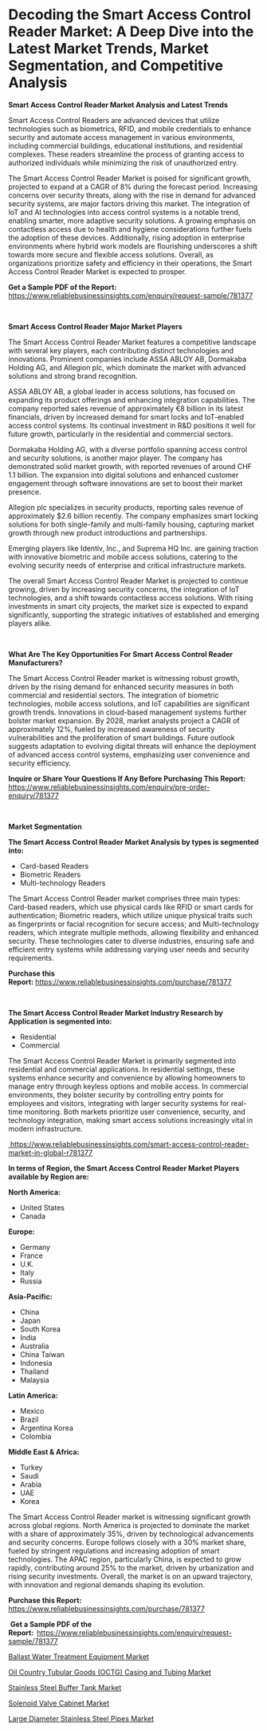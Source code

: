 <p><h1>Decoding the Smart Access Control Reader Market: A Deep Dive into the Latest Market Trends, Market Segmentation, and Competitive Analysis</h1></p><p><strong>Smart Access Control Reader Market Analysis and Latest Trends</strong></p>
<p><p>Smart Access Control Readers are advanced devices that utilize technologies such as biometrics, RFID, and mobile credentials to enhance security and automate access management in various environments, including commercial buildings, educational institutions, and residential complexes. These readers streamline the process of granting access to authorized individuals while minimizing the risk of unauthorized entry. </p><p>The Smart Access Control Reader Market is poised for significant growth, projected to expand at a CAGR of 8% during the forecast period. Increasing concerns over security threats, along with the rise in demand for advanced security systems, are major factors driving this market. The integration of IoT and AI technologies into access control systems is a notable trend, enabling smarter, more adaptive security solutions. A growing emphasis on contactless access due to health and hygiene considerations further fuels the adoption of these devices. Additionally, rising adoption in enterprise environments where hybrid work models are flourishing underscores a shift towards more secure and flexible access solutions. Overall, as organizations prioritize safety and efficiency in their operations, the Smart Access Control Reader Market is expected to prosper.</p></p>
<p><strong>Get a Sample PDF of the Report:&nbsp;</strong> <a href="https://www.reliablebusinessinsights.com/enquiry/request-sample/781377?utm_campaign=96&utm_medium=2&utm_source=Github&utm_content=ia&utm_term=15102024&utm_id=smart-access-control-reader">https://www.reliablebusinessinsights.com/enquiry/request-sample/781377</a></p>
<p>&nbsp;</p>
<p><strong>Smart Access Control Reader Major Market Players</strong></p>
<p><p>The Smart Access Control Reader Market features a competitive landscape with several key players, each contributing distinct technologies and innovations. Prominent companies include ASSA ABLOY AB, Dormakaba Holding AG, and Allegion plc, which dominate the market with advanced solutions and strong brand recognition.</p><p>ASSA ABLOY AB, a global leader in access solutions, has focused on expanding its product offerings and enhancing integration capabilities. The company reported sales revenue of approximately €8 billion in its latest financials, driven by increased demand for smart locks and IoT-enabled access control systems. Its continual investment in R&D positions it well for future growth, particularly in the residential and commercial sectors.</p><p>Dormakaba Holding AG, with a diverse portfolio spanning access control and security solutions, is another major player. The company has demonstrated solid market growth, with reported revenues of around CHF 1.1 billion. The expansion into digital solutions and enhanced customer engagement through software innovations are set to boost their market presence.</p><p>Allegion plc specializes in security products, reporting sales revenue of approximately $2.6 billion recently. The company emphasizes smart locking solutions for both single-family and multi-family housing, capturing market growth through new product introductions and partnerships.</p><p>Emerging players like Identiv, Inc., and Suprema HQ Inc. are gaining traction with innovative biometric and mobile access solutions, catering to the evolving security needs of enterprise and critical infrastructure markets.</p><p>The overall Smart Access Control Reader Market is projected to continue growing, driven by increasing security concerns, the integration of IoT technologies, and a shift towards contactless access solutions. With rising investments in smart city projects, the market size is expected to expand significantly, supporting the strategic initiatives of established and emerging players alike.</p></p>
<p>&nbsp;</p>
<p><strong>What Are The Key Opportunities For Smart Access Control Reader Manufacturers?</strong></p>
<p><p>The Smart Access Control Reader market is witnessing robust growth, driven by the rising demand for enhanced security measures in both commercial and residential sectors. The integration of biometric technologies, mobile access solutions, and IoT capabilities are significant growth trends. Innovations in cloud-based management systems further bolster market expansion. By 2028, market analysts project a CAGR of approximately 12%, fueled by increased awareness of security vulnerabilities and the proliferation of smart buildings. Future outlook suggests adaptation to evolving digital threats will enhance the deployment of advanced access control systems, emphasizing user convenience and security efficiency.</p></p>
<p><strong>Inquire or Share Your Questions If Any Before Purchasing This Report:</strong> <a href="https://www.reliablebusinessinsights.com/enquiry/pre-order-enquiry/781377?utm_campaign=96&utm_medium=2&utm_source=Github&utm_content=ia&utm_term=15102024&utm_id=smart-access-control-reader">https://www.reliablebusinessinsights.com/enquiry/pre-order-enquiry/781377</a></p>
<p>&nbsp;</p>
<p><strong>Market Segmentation</strong></p>
<p><strong>The Smart Access Control Reader Market Analysis by types is segmented into:</strong></p>
<p><ul><li>Card-based Readers</li><li>Biometric Readers</li><li>Multi-technology Readers</li></ul></p>
<p><p>The Smart Access Control Reader market comprises three main types: Card-based readers, which use physical cards like RFID or smart cards for authentication; Biometric readers, which utilize unique physical traits such as fingerprints or facial recognition for secure access; and Multi-technology readers, which integrate multiple methods, allowing flexibility and enhanced security. These technologies cater to diverse industries, ensuring safe and efficient entry systems while addressing varying user needs and security requirements.</p></p>
<p><strong>Purchase this Report:&nbsp;</strong><a href="https://www.reliablebusinessinsights.com/purchase/781377?utm_campaign=96&utm_medium=2&utm_source=Github&utm_content=ia&utm_term=15102024&utm_id=smart-access-control-reader">https://www.reliablebusinessinsights.com/purchase/781377</a></p>
<p>&nbsp;</p>
<p><strong>The Smart Access Control Reader Market Industry Research by Application is segmented into:</strong></p>
<p><ul><li>Residential</li><li>Commercial</li></ul></p>
<p><p>The Smart Access Control Reader Market is primarily segmented into residential and commercial applications. In residential settings, these systems enhance security and convenience by allowing homeowners to manage entry through keyless options and mobile access. In commercial environments, they bolster security by controlling entry points for employees and visitors, integrating with larger security systems for real-time monitoring. Both markets prioritize user convenience, security, and technology integration, making smart access solutions increasingly vital in modern infrastructure.</p></p>
<p><a href="https://www.reliablebusinessinsights.com/smart-access-control-reader-market-in-global-r781377?utm_campaign=96&utm_medium=2&utm_source=Github&utm_content=ia&utm_term=15102024&utm_id=smart-access-control-reader">&nbsp;https://www.reliablebusinessinsights.com/smart-access-control-reader-market-in-global-r781377</a></p>
<p><strong>In terms of Region, the Smart Access Control Reader Market Players available by Region are:</strong></p>
<p>
    <p> <strong> North America: </strong>
        <ul>
            <li>United States</li>
            <li>Canada</li>
        </ul>
        </p> 
    <p> <strong> Europe: </strong>
        <ul>
            <li>Germany</li>
            <li>France</li>
            <li>U.K.</li>
            <li>Italy</li>
            <li>Russia</li>
        </ul>
        </p> 
    <p> <strong> Asia-Pacific: </strong>
        <ul>
            <li>China</li>
            <li>Japan</li>
            <li>South Korea</li>
            <li>India</li>
            <li>Australia</li>
            <li>China Taiwan</li>
            <li>Indonesia</li>
            <li>Thailand</li>
            <li>Malaysia</li>
        </ul>
        </p> 
    <p> <strong> Latin America: </strong>
        <ul>
            <li>Mexico</li>
            <li>Brazil</li>
            <li>Argentina Korea</li>
            <li>Colombia</li>
        </ul>
        </p> 
    <p> <strong> Middle East & Africa: </strong>
        <ul>
            <li>Turkey</li>
            <li>Saudi</li>
            <li>Arabia</li>
            <li>UAE</li>
            <li>Korea</li>
        </ul>
    </p>
    </p>
<p><p>The Smart Access Control Reader market is witnessing significant growth across global regions. North America is projected to dominate the market with a share of approximately 35%, driven by technological advancements and security concerns. Europe follows closely with a 30% market share, fueled by stringent regulations and increasing adoption of smart technologies. The APAC region, particularly China, is expected to grow rapidly, contributing around 25% to the market, driven by urbanization and rising security investments. Overall, the market is on an upward trajectory, with innovation and regional demands shaping its evolution.</p></p>
<p><strong>Purchase this Report: </strong><a href="https://www.reliablebusinessinsights.com/purchase/781377?utm_campaign=96&utm_medium=2&utm_source=Github&utm_content=ia&utm_term=15102024&utm_id=smart-access-control-reader">https://www.reliablebusinessinsights.com/purchase/781377</a></p>
<p>&nbsp;<strong>Get a Sample PDF of the Report:&nbsp;&nbsp;</strong><a href="https://www.reliablebusinessinsights.com/enquiry/request-sample/781377?utm_campaign=96&utm_medium=2&utm_source=Github&utm_content=ia&utm_term=15102024&utm_id=smart-access-control-reader">https://www.reliablebusinessinsights.com/enquiry/request-sample/781377</a></p>
<p><strong></strong></p>
<p><p><a href="https://issuu.com/reportprime-2/docs/ballast-water-treatment-equipment-m_d361adcab1f889?utm_campaign=96&utm_medium=2&utm_source=Github&utm_content=ia&utm_term=15102024&utm_id=smart-access-control-reader">Ballast Water Treatment Equipment Market</a></p><p><a href="https://www.linkedin.com/pulse/oil-country-tubular-goods-octg-casing-tubing-value-chain-lqqtc?trk=public_post_embed_feed-article-content&utm_campaign=96&utm_medium=2&utm_source=Github&utm_content=ia&utm_term=15102024&utm_id=smart-access-control-reader">Oil Country Tubular Goods (OCTG) Casing and Tubing Market</a></p><p><a href="https://issuu.com/reportprime-2/docs/stainless-steel-buffer-tank-market-_c50a01be369c10?utm_campaign=96&utm_medium=2&utm_source=Github&utm_content=ia&utm_term=15102024&utm_id=smart-access-control-reader">Stainless Steel Buffer Tank Market</a></p><p><a href="https://github.com/tomasa8xtkvotaw/Market-Research-Report-List-1/blob/main/solenoid-valve-cabinet-market.md?utm_campaign=96&utm_medium=2&utm_source=Github&utm_content=ia&utm_term=15102024&utm_id=smart-access-control-reader">Solenoid Valve Cabinet Market</a></p><p><a href="https://www.linkedin.com/pulse/top-trends-transforming-large-diameter-stainless-steel-pipes-beasf?utm_campaign=96&utm_medium=2&utm_source=Github&utm_content=ia&utm_term=15102024&utm_id=smart-access-control-reader">Large Diameter Stainless Steel Pipes Market</a></p></p>